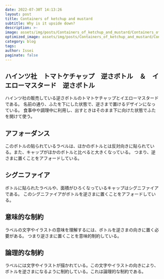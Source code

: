 ```yaml
---
date: 2022-07-30T 14:13:26
layout: post
title: Containers of ketchup and mustard
subtitle: Why is it upside down?
description: >-
image: assets/img/posts/Containers_of_ketchup_and_mustard/Containers_of_ketchup_and_mustard.jpg
optimized_image: assets/img/posts/Containers_of_ketchup_and_mustard/Containers_of_ketchup_and_mustard_resized_thumbnail.jpg
category: blog
tags: 
author: Issei
paginate: false
---
```


## ハインツ社　トマトケチャップ　逆さボトル　＆　イエローマスタード　逆さボトル

ハインツ社の販売している逆さボトルのトマトケチャップとイエローマスタードである。
名前の通り、ふたを下にした状態で、逆さまで置けるデザインになっている。
食事中や調理中に利用し、出すときはそのまま下に向けた状態でふたを開けて使う。


## アフォーダンス

このボトルの貼られているラベルは、ほかのボトルとは反対向きに貼られている。また、キャップがほかのボトルと比べると大きくなっている。
つまり、逆さまに置くことをアフォードしている。

## シグニファイア

ボトルに貼られたラベルや、面積がひろくなっているキャップはシグニファイアである。
このシグニファイアがボトルを逆さまに置くことをアフォードしている。

## 意味的な制約

ラベルの文字やイラストの意味を理解するには、ボトルを逆さまの向きに置く必要がある。
つまり逆さまに置くことを意味的制約している。

## 論理的な制約

ラベルには文字やイラストが描かれている。この文字やイラストの向きにより、ボトルを逆さまになるように制約している。これは論理的な制約である。